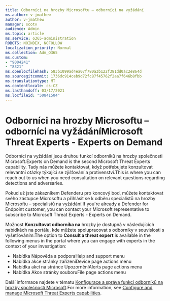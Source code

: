 ```yaml
---
title: Odborníci na hrozby Microsoftu – odborníci na vyžádání
ms.author: v-jmathew
author: v-jmathew
manager: scotv
audience: Admin
ms.topic: article
ms.service: o365-administration
ROBOTS: NOINDEX, NOFOLLOW
localization_priority: Normal
ms.collection: Adm_O365
ms.custom:
- "9004241"
- "8321"
ms.openlocfilehash: 583b1099ad4ea07f780a3b122f381dd0ac2e864d
ms.sourcegitcommit: 1736dc914ceb9d72fc87f45762f2aa7f646b8fbb
ms.translationtype: MT
ms.contentlocale: cs-CZ
ms.lasthandoff: 03/17/2021
ms.locfileid: "50841504"
---
```

# <a name="microsoft-threat-experts---experts-on-demand"></a><span data-ttu-id="d3eea-102">Odborníci na hrozby Microsoftu – odborníci na vyžádání</span><span class="sxs-lookup"><span data-stu-id="d3eea-102">Microsoft Threat Experts - Experts on Demand</span></span>

<span data-ttu-id="d3eea-103">Odborníci na vyžádání jsou druhou funkcí odborníků na hrozby společnosti Microsoft.</span><span class="sxs-lookup"><span data-stu-id="d3eea-103">Experts on Demand is the second Microsoft Threat Experts capability.</span></span> <span data-ttu-id="d3eea-104">Tady nás můžete kontaktovat, když potřebujete konzultovat relevantní otázky týkající se zjišťování a protivenství.</span><span class="sxs-lookup"><span data-stu-id="d3eea-104">This is where you can reach out to us when you need consultation on relevant questions regarding detections and adversaries.</span></span>

<span data-ttu-id="d3eea-105">Pokud už jste zákazníkem Defenderu pro koncový bod, můžete kontaktovat svého zástupce Microsoftu a přihlásit se k odběru specialistů na hrozby Microsoftu – specialistů na vyžádání.</span><span class="sxs-lookup"><span data-stu-id="d3eea-105">If you're already a Defender for Endpoint customer, you can contact your Microsoft representative to subscribe to Microsoft Threat Experts - Experts on Demand.</span></span>

<span data-ttu-id="d3eea-106">Možnost **Konzultovat odborníka na** hrozby je dostupná v následujících nabídkách na portálu, kde můžete spolupracovat s odborníky v souvislosti s vyšetřováním:</span><span class="sxs-lookup"><span data-stu-id="d3eea-106">The option to **Consult a threat expert** is available in the following menus in the portal where you can engage with experts in the context of your investigation:</span></span>

- <span data-ttu-id="d3eea-107">Nabídka Nápověda a podpora</span><span class="sxs-lookup"><span data-stu-id="d3eea-107">Help and support menu</span></span>
- <span data-ttu-id="d3eea-108">Nabídka akce stránky zařízení</span><span class="sxs-lookup"><span data-stu-id="d3eea-108">Device page actions menu</span></span>
- <span data-ttu-id="d3eea-109">Nabídka akcí na stránce Upozornění</span><span class="sxs-lookup"><span data-stu-id="d3eea-109">Alerts page actions menu</span></span>
- <span data-ttu-id="d3eea-110">Nabídka Akce stránky souboru</span><span class="sxs-lookup"><span data-stu-id="d3eea-110">File page actions menu</span></span>

<span data-ttu-id="d3eea-111">Další informace najdete v tématu [Konfigurace a správa funkcí odborníků na hrozby společnosti Microsoft](https://docs.microsoft.com/windows/security/threat-protection/microsoft-defender-atp/configure-microsoft-threat-experts).</span><span class="sxs-lookup"><span data-stu-id="d3eea-111">For more information, see [Configure and manage Microsoft Threat Experts capabilities](https://docs.microsoft.com/windows/security/threat-protection/microsoft-defender-atp/configure-microsoft-threat-experts).</span></span>
